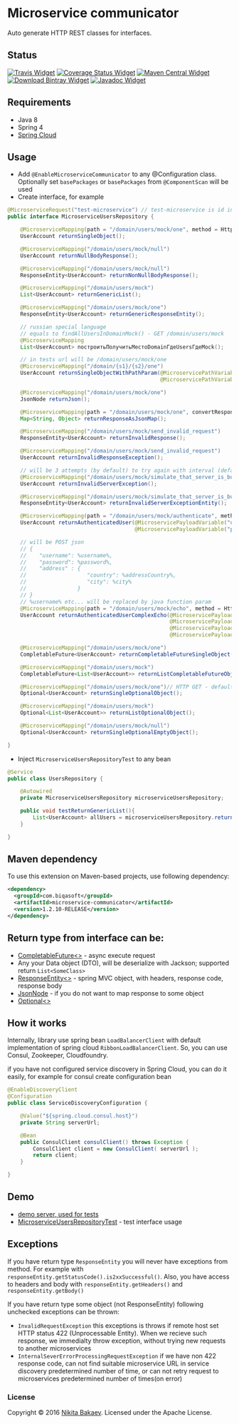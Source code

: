 # Microservice communicator

Auto generate HTTP REST classes for interfaces.

## Status
[![Travis Widget]][Travis] [![Coverage Status Widget]][Coverage Status] [![Maven Central Widget]][Maven Central]  [![Download Bintray Widget]][Download Bintray] [![Javadoc Widget]][Javadoc]

[Travis]: https://travis-ci.org/biqasoft/microservice-communicator
[Travis Widget]: https://travis-ci.org/biqasoft/microservice-communicator.svg?branch=master
[Coverage Status]: https://codecov.io/github/biqasoft/microservice-communicator?branch=master
[Coverage Status Widget]: https://img.shields.io/codecov/c/github/biqasoft/microservice-communicator/master.svg
[Maven Central]: https://mvnrepository.com/artifact/com.biqasoft/microservice-communicator
[Maven Central Widget]: https://img.shields.io/maven-central/v/com.biqasoft/microservice-communicator.svg
[Download Bintray]: https://bintray.com/biqasoft/maven/microservice-communicator/_latestVersion
[Download Bintray Widget]: https://api.bintray.com/packages/biqasoft/maven/microservice-communicator/images/download.svg
[Javadoc]: http://www.javadoc.io/doc/com.biqasoft/microservice-communicator
[Javadoc Widget]: https://javadoc-emblem.rhcloud.com/doc/com.biqasoft/microservice-communicator/badge.svg


## Requirements
 - Java 8
 - Spring 4
 - [Spring Cloud](http://projects.spring.io/spring-cloud/)

## Usage
 - Add `@EnableMicroserviceCommunicator` to any @Configuration class. Optionally set `basePackages` or `basePackages` from `@ComponentScan` will be used
 - Create interface, for example
 
```java
@MicroserviceRequest("test-microservice") // test-microservice is id in service discovery
public interface MicroserviceUsersRepository {

    @MicroserviceMapping(path = "/domain/users/mock/one", method = HttpMethod.GET)// HTTP GET - default, you can leave it
    UserAccount returnSingleObject();

    @MicroserviceMapping("/domain/users/mock/null")
    UserAccount returnNullBodyResponse();

    @MicroserviceMapping("/domain/users/mock/null")
    ResponseEntity<UserAccount> returnNonNullBodyResponse();

    @MicroserviceMapping("/domain/users/mock")
    List<UserAccount> returnGenericList();

    @MicroserviceMapping("/domain/users/mock/one")
    ResponseEntity<UserAccount> returnGenericResponseEntity();

    // russian special language
    // equals to findAllUsersInDomainMock() - GET /domain/users/mock
    @MicroserviceMapping
    List<UserAccount> построитьПолучитьМестоDomainГдеUsersГдеMock();

    // in tests url will be /domain/users/mock/one
    @MicroserviceMapping("/domain/{s1}/{s2}/one")
    UserAccount returnSingleObjectWithPathParam(@MicroservicePathVariable("s1") String s,
                                                @MicroservicePathVariable("s2") String s2);

    @MicroserviceMapping("/domain/users/mock/one")
    JsonNode returnJson();

    @MicroserviceMapping(path = "/domain/users/mock/one", convertResponseToMap = true)
    Map<String, Object> returnResponseAsJsonMap();

    @MicroserviceMapping("/domain/users/mock/send_invalid_request")
    ResponseEntity<UserAccount> returnInvalidResponse();

    @MicroserviceMapping("/domain/users/mock/send_invalid_request")
    UserAccount returnInvalidResponseException();

    // will be 3 attempts (by default) to try again with interval (default 1100ms)
    @MicroserviceMapping("/domain/users/mock/simulate_that_server_is_busy_and_can_not_process_current_request")
    UserAccount returnInvalidServerException();

    @MicroserviceMapping("/domain/users/mock/simulate_that_server_is_busy_and_can_not_process_current_request")
    ResponseEntity<UserAccount> returnInvalidServerExceptionEntity();

    @MicroserviceMapping(path = "/domain/users/mock/authenticate", method = HttpMethod.POST, mergePayloadToObject = true)
    UserAccount returnAuthenticatedUser(@MicroservicePayloadVariable("username") String username,
                                        @MicroservicePayloadVariable("password") String password);

    // will be POST json
    // {
    //    "username": %username%,
    //    "password": %password%,
    //    "address" : {
    //                   "country": %addressCountry%,
    //                   "city": %city%
    //                }
    // }
    // %username% etc... will be replaced by java function param
    @MicroserviceMapping(path = "/domain/users/mock/echo", method = HttpMethod.POST, mergePayloadToObject = true)
    UserAccount returnAuthenticatedUserComplexEcho(@MicroservicePayloadVariable("username") String username,
                                                   @MicroservicePayloadVariable("password") String password,
                                                   @MicroservicePayloadVariable("address.country") String addressCountry,
                                                   @MicroservicePayloadVariable("address.city") String city);

    @MicroserviceMapping("/domain/users/mock/one")
    CompletableFuture<UserAccount> returnCompletableFutureSingleObject();

    @MicroserviceMapping("/domain/users/mock")
    CompletableFuture<List<UserAccount>> returnListCompletableFutureObjects();

    @MicroserviceMapping("/domain/users/mock/one")// HTTP GET - default, you can leave it
    Optional<UserAccount> returnSingleOptionalObject();

    @MicroserviceMapping("/domain/users/mock")
    Optional<List<UserAccount>> returnListOptionalObject();

    @MicroserviceMapping("/domain/users/mock/null")
    Optional<UserAccount> returnSingleOptionalEmptyObject();

}
```

 - Inject `MicroserviceUsersRepositoryTest` to any bean
```java
@Service
public class UsersRepository {

    @Autowired
    private MicroserviceUsersRepository microserviceUsersRepository;

    public void testReturnGenericList(){
        List<UserAccount> allUsers = microserviceUsersRepository.returnGenericList();
    }

}
```

## Maven dependency

To use this extension on Maven-based projects, use following dependency:

```xml
<dependency>
  <groupId>com.biqasoft</groupId>
  <artifactId>microservice-communicator</artifactId>
  <version>1.2.10-RELEASE</version>
</dependency>
```
 
## Return type from interface can be:
 - [CompletableFuture<>](https://docs.oracle.com/javase/8/docs/api/java/util/concurrent/CompletableFuture.html) - async execute request
 - Any your Data object (DTO), will be deserialize with Jackson; supported return `List<SomeClass>`
 - [ResponseEntity<>](http://docs.spring.io/spring/docs/current/javadoc-api/org/springframework/http/ResponseEntity.html) - spring MVC object, with headers, response code, response body
 - [JsonNode](https://fasterxml.github.io/jackson-databind/javadoc/2.2.0/com/fasterxml/jackson/databind/JsonNode.html) - if you do not want to map response to some object
 - [Optional<>](https://docs.oracle.com/javase/8/docs/api/java/util/Optional.html)
 
## How it works

Internally, library use spring bean `LoadBalancerClient` with default implementation of spring cloud `RibbonLoadBalancerClient`. So, you can use Consul, Zookeeper, Cloudfoundry.
 
if you have not configured service discovery in Spring Cloud, you can do it easily, for example for consul create configuration bean 

```java
@EnableDiscoveryClient
@Configuration
public class ServiceDiscoveryConfiguration {

    @Value("${spring.cloud.consul.host}")
    private String serverUrl;

    @Bean
    public ConsulClient consulClient() throws Exception {
        ConsulClient client = new ConsulClient( serverUrl );
        return client;
    }

}
```

## Demo
 - [demo server, used for tests](https://github.com/biqasoft/microservice-communicator-demo-server)
 - [MicroserviceUsersRepositoryTest](https://github.com/biqasoft/microservice-communicator/blob/master/src/test/java/com/biqasoft/microservice/communicator/interfaceimpl/MicroserviceUsersRepositoryTest.java) - test interface usage

## Exceptions
If you have return type `ResponseEntity` you will never have exceptions from method. For example with `responseEntity.getStatusCode().is2xxSuccessful()`.
Also, you have access to headers and body with `responseEntity.getHeaders()` and `responseEntity.getBody()`

If you have return type some object (not ResponseEntity) following unchecked exceptions can be thrown:

 - `InvalidRequestException` this exceptions is throws if remote host set HTTP status 422 (Unprocessable Entity).
When we recieve such response, we immedialty throw exception, without trying new requests to another microservices
 - `InternalSeverErrorProcessingRequestException` if we have non 422 response code, can not find suitable microservice URL in service discovery predetermined number of time,
or can not retry request to microservices predetermined number of times(on error)

### License
Copyright © 2016 [Nikita Bakaev](http://nbakaev.ru). Licensed under the Apache License.
